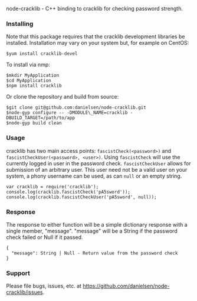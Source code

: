 node-cracklib - C++ binding to cracklib for checking password strength.

### Installing 

Note that this package requires that the cracklib development libraries 
be installed. Installation may vary on your system but, for example on CentOS:

    $yum install cracklib-devel

To install via nmp:
    
    $mkdir MyApplication
    $cd MyApplication
    $npm install cracklib

Or clone the repository and build from source:

    $git clone git@github.com:danielsen/node-cracklib.git
    $node-gyp configure -- -DMODULE\_NAME=cracklib -DBUILD_TARGET=/path/to/app
    $node-gyp build clean

### Usage

cracklib has two main access points: `fascistCheck(<password>)` and
`fascistCheckUser(<password>, <user>)`. Using `fascistCheck` will use the 
currently logged in user in the password check. `fascistCheckUser` allows 
for submission of an arbitrary user. This user need not be a valid user on 
your system, a phony username can be used, as can `null` or an empty string.

    var cracklib = require('cracklib');
    console.log(cracklib.fascistCheck('pA5sword'));
    console.log(cracklib.fascistCheckUser('pA5sword', null));

### Response

The response to either function will be a simple dictionary response with a 
single member, "message". "message" will be a String if the
password check failed or Null if it passed.

    {
      "message": String | Null - Return value from the password check
    }

### Support

Please file bugs, issues, etc. at https://github.com/danielsen/node-cracklib/issues.

